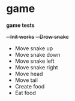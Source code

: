 # game

**game tests**

  ~~- Init works~~
  ~~- Drow snake~~
  - Move snake up
  - Move snake down
  - Move snake left
  - Move snake right
  - Move head
  - Move tail
  - Create food
  - Eat food
 

 

